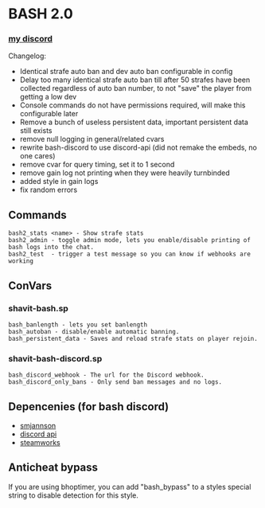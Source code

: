 # BASH 2.0

### [my discord](https://discord.gg/j9nfnjcUVd)

Changelog:
* Identical strafe auto ban and dev auto ban configurable in config
* Delay too many identical strafe auto ban till after 50 strafes have been collected regardless of auto ban number, to not "save" the player from getting a low dev
* Console commands do not have permissions required, will make this configurable later
* Remove a bunch of useless persistent data, important persistent data still exists
* remove null logging in general/related cvars
* rewrite bash-discord to use discord-api (did not remake the embeds, no one cares)
* remove cvar for query timing, set it to 1 second
* remove gain log not printing when they were heavily turnbinded
* added style in gain logs
* fix random errors

## Commands

```
bash2_stats <name> - Show strafe stats
bash2_admin - toggle admin mode, lets you enable/disable printing of bash logs into the chat.
bash2_test  - trigger a test message so you can know if webhooks are working
```

## ConVars

### shavit-bash.sp

```
bash_banlength - lets you set banlength
bash_autoban - disable/enable automatic banning.
bash_persistent_data - Saves and reload strafe stats on player rejoin.
```

### shavit-bash-discord.sp

```
bash_discord_webhook - The url for the Discord webhook.
bash_discord_only_bans - Only send ban messages and no logs.
```

## Depencenies (for bash discord)

* [smjannson](https://github.com/davenonymous/SMJansson/tree/master/bin)
* [discord api](https://forums.alliedmods.net/showthread.php?t=292448)
* [steamworks](https://github.com/KyleSanderson/SteamWorks)

## Anticheat bypass

If you are using bhoptimer, you can add "bash_bypass" to a styles special string to disable detection for this style.
